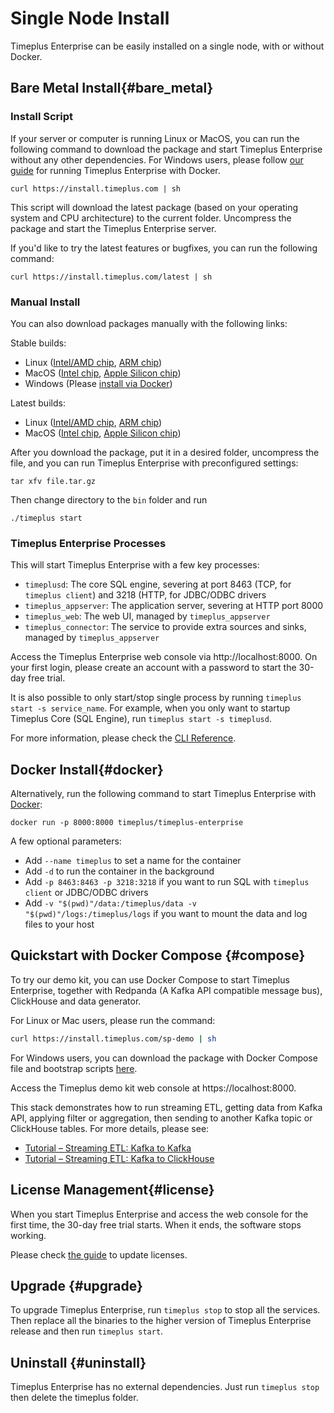 # Single Node Install

Timeplus Enterprise can be easily installed on a single node, with or without Docker.

## Bare Metal Install{#bare_metal}

### Install Script

If your server or computer is running Linux or MacOS, you can run the following command to download the package and start Timeplus Enterprise without any other dependencies. For Windows users, please follow [our guide](#docker) for running Timeplus Enterprise with Docker.

```shell
curl https://install.timeplus.com | sh
```

This script will download the latest package (based on your operating system and CPU architecture) to the current folder. Uncompress the package and start the Timeplus Enterprise server.

If you'd like to try the latest features or bugfixes, you can run the following command:

```shell
curl https://install.timeplus.com/latest | sh
```

### Manual Install
You can also download packages manually with the following links:

Stable builds:
* Linux ([Intel/AMD chip](https://install.timeplus.com/stable-linux-amd64.tar.gz), [ARM chip](https://install.timeplus.com/stable-linux-arm64.tar.gz))
* MacOS ([Intel chip](https://install.timeplus.com/stable-darwin-amd64.tar.gz), [Apple Silicon chip](https://install.timeplus.com/stable-darwin-arm64.tar.gz))
* Windows (Please [install via Docker](#docker))

Latest builds:
* Linux ([Intel/AMD chip](https://install.timeplus.com/latest-linux-amd64.tar.gz), [ARM chip](https://install.timeplus.com/latest-linux-arm64.tar.gz))
* MacOS ([Intel chip](https://install.timeplus.com/latest-darwin-amd64.tar.gz), [Apple Silicon chip](https://install.timeplus.com/latest-darwin-arm64.tar.gz))

After you download the package, put it in a desired folder, uncompress the file, and you can run Timeplus Enterprise with preconfigured settings:

```shell
tar xfv file.tar.gz
```
Then change directory to the `bin` folder and run
```shell
./timeplus start
```
### Timeplus Enterprise Processes
This will start Timeplus Enterprise with a few key processes:
* `timeplusd`: The core SQL engine, severing at port 8463 (TCP, for `timeplus client`) and 3218 (HTTP, for JDBC/ODBC drivers
* `timeplus_appserver`: The application server, severing at HTTP port 8000
* `timeplus_web`: The web UI, managed by `timeplus_appserver`
* `timeplus_connector`: The service to provide extra sources and sinks, managed by `timeplus_appserver`

Access the Timeplus Enterprise web console via http://localhost:8000. On your first login, please create an account with a password to start the 30-day free trial.

It is also possible to only start/stop single process by running `timeplus start -s service_name`. For example, when you only want to startup Timeplus Core (SQL Engine), run `timeplus start -s timeplusd`.

For more information, please check the [CLI Reference](/cli-reference).

## Docker Install{#docker}

Alternatively, run the following command to start Timeplus Enterprise with [Docker](https://www.docker.com/get-started/):
```shell
docker run -p 8000:8000 timeplus/timeplus-enterprise
```

A few optional parameters:
* Add `--name timeplus` to set a name for the container
* Add `-d` to run the container in the background
* Add `-p 8463:8463 -p 3218:3218` if you want to run SQL with `timeplus client` or JDBC/ODBC drivers
* Add `-v "$(pwd)"/data:/timeplus/data -v "$(pwd)"/logs:/timeplus/logs` if you want to mount the data and log files to your host

## Quickstart with Docker Compose {#compose}
To try our demo kit, you can use Docker Compose to start Timeplus Enterprise, together with Redpanda (A Kafka API compatible message bus), ClickHouse and data generator.

For Linux or Mac users, please run the command:
```bash
curl https://install.timeplus.com/sp-demo | sh
```

For Windows users, you can download the package with Docker Compose file and bootstrap scripts [here](https://timeplus.io/dist/timeplus_enterprise/sp-demo-20240522.zip).

Access the Timeplus demo kit web console at https://localhost:8000.

This stack demonstrates how to run streaming ETL, getting data from Kafka API, applying filter or aggregation, then sending to another Kafka topic or ClickHouse tables. For more details, please see:
* [Tutorial – Streaming ETL: Kafka to Kafka](/tutorial-sql-etl)
* [Tutorial – Streaming ETL: Kafka to ClickHouse](/tutorial-sql-etl-kafka-to-ch)

## License Management{#license}
When you start Timeplus Enterprise and access the web console for the first time, the 30-day free trial starts. When it ends, the software stops working.

Please check [the guide](/server_config#license) to update licenses.

## Upgrade {#upgrade}
To upgrade Timeplus Enterprise, run `timeplus stop` to stop all the services. Then replace all the binaries to the higher version of Timeplus Enterprise release and then run `timeplus start`.

## Uninstall {#uninstall}
Timeplus Enterprise has no external dependencies. Just run `timeplus stop` then delete the timeplus folder.
